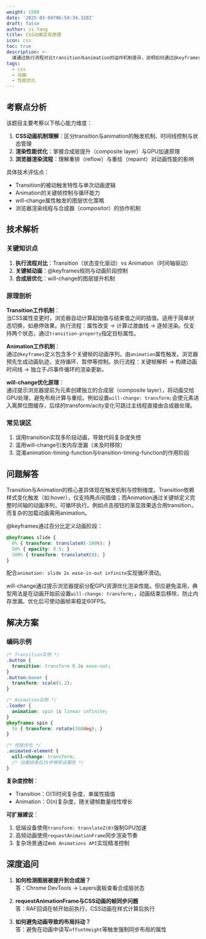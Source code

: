 ```yaml
---
weight: 1500
date: '2025-03-04T06:58:34.328Z'
draft: false
author: zi.Yang
title: CSS动画实现原理
icon: css
toc: true
description: >-
  请通过执行流程对比transition与animation的运作机制差异，说明如何通过@keyframes定义复杂动画序列，并解释will-change属性在动画性能优化中的作用原理。
tags:
  - css
  - 动画
  - 性能优化
---
```


## 考察点分析

该题目主要考察以下核心能力维度：
1. **CSS动画机制理解**：区分transition与animation的触发机制、时间线控制与状态管理
2. **渲染性能优化**：掌握合成层提升（composite layer）与GPU加速原理
3. **浏览器渲染流程**：理解重排（reflow）与重绘（repaint）对动画性能的影响

具体技术评估点：
- Transition的被动触发特性与单次动画逻辑
- Animation的关键帧控制与循环能力
- will-change属性触发的图层优化策略
- 浏览器渲染线程与合成器（compositor）的协作机制

## 技术解析

### 关键知识点
1. **执行流程对比**：Transition（状态变化驱动）vs Animation（时间轴驱动）
2. **关键帧动画**：@keyframes规则与动画阶段控制
3. **合成层优化**：will-change的图层提升机制

### 原理剖析
**Transition工作机制**：  
当CSS属性变更时，浏览器自动计算起始值与结束值之间的插值。适用于简单状态切换，如悬停效果。执行流程：属性改变 → 计算过渡曲线 → 逐帧渲染。仅支持两个状态，通过`transition-property`指定目标属性。

**Animation工作机制**：  
通过`@keyframes`定义包含多个关键帧的动画序列，由`animation`属性触发。浏览器预先生成动画轨迹，支持循环、暂停等控制。执行流程：关键帧解析 → 构建动画时间线 → 独立于JS事件循环的渲染更新。

**will-change优化原理**：  
通过提示浏览器提前为元素创建独立的合成层（composite layer），将动画交给GPU处理，避免布局计算与重绘。例如设置`will-change: transform;`会使元素进入离屏位图缓存，后续的transform/acity变化可跳过主线程直接由合成器处理。

### 常见误区
1. 误用transition实现多阶段动画，导致代码复杂度失控
2. 滥用will-change引发内存泄漏（未及时移除）
3. 混淆animation-timing-function与transition-timing-function的作用阶段

## 问题解答

Transition与Animation的核心差异体现在触发机制与控制维度。Transition依赖样式变化触发（如:hover），仅支持两点间插值；而Animation通过关键帧定义完整时间轴的动画序列，可循环执行。例如点击按钮的渐显效果适合用transition，而复杂的加载动画需用animation。

@keyframes通过百分比定义动画阶段：
```css
@keyframes slide {
  0% { transform: translateX(-100%); }
  50% { opacity: 0.5; }
  100% { transform: translateX(0); }
}
```
配合`animation: slide 2s ease-in-out infinite`实现循环滑动。

will-change通过提示浏览器提前分配GPU资源优化渲染性能。但应避免滥用，典型用法是在动画开始前设置`will-change: transform;`，动画结束后移除，防止内存泄漏。优化后可使动画帧率稳定60FPS。

## 解决方案

### 编码示例
```css
/* Transition实例 */
.button {
  transition: transform 0.3s ease-out;
}
.button:hover {
  transform: scale(1.2);
}

/* Animation实例 */
.loader {
  animation: spin 1s linear infinite;
}
@keyframes spin {
  to { transform: rotate(360deg); }
}

/* 性能优化 */
.animated-element {
  will-change: transform;
  /* 动画结束后JS中移除该属性 */
}
```

**复杂度控制**：  
- Transition：O(1)时间复杂度，单属性插值  
- Animation：O(n)复杂度，随关键帧数量线性增长  

**可扩展建议**：  
1. 低端设备使用`transform: translateZ(0)`强制GPU加速  
2. 高频动画使用`requestAnimationFrame`同步渲染节奏  
3. 复杂场景通过`Web Animations API`实现精准控制

## 深度追问

1. **如何检测图层被提升到合成层？**  
答：Chrome DevTools → Layers面板查看合成层状态

2. **requestAnimationFrame与CSS动画的帧同步问题**  
答：RAF回调在帧开始前执行，CSS动画在样式计算后执行

3. **如何避免动画导致的布局抖动？**  
答：避免在动画中读写`offsetHeight`等触发强制同步布局的属性